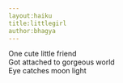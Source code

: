 ```yaml
---
layout:haiku
title:littlegirl
author:bhagya
---
```


One cute little friend <br>
Got attached to gorgeous world <br>
Eye catches moon light<br>

